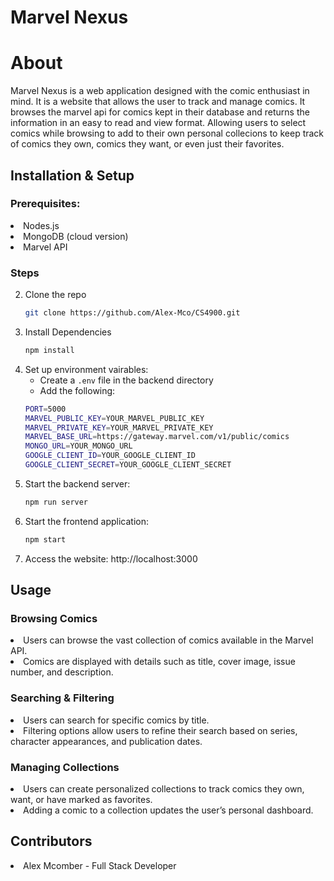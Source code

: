 # Marvel Nexus

# About

Marvel Nexus is a web application designed with the comic enthusiast in mind. It is a website that allows the user to track and manage comics. It browses the marvel api for comics kept in their database and returns the information in an easy to read and view format. Allowing users to select comics while browsing to add to their own personal collecions to keep track of comics they own, comics they want, or even just their favorites. 

## Installation & Setup

### Prerequisites:
<li>Nodes.js</li>
<li>MongoDB (cloud version)</li>
<li>Marvel API</li>

### Steps
2. Clone the repo
   ```sh
   git clone https://github.com/Alex-Mco/CS4900.git
   ```
2. Install Dependencies
    ```sh
    npm install
    ```
3. Set up environment vairables:
    - Create a `.env` file in the backend directory
    - Add the following:
    ```sh
    PORT=5000
    MARVEL_PUBLIC_KEY=YOUR_MARVEL_PUBLIC_KEY
    MARVEL_PRIVATE_KEY=YOUR_MARVEL_PRIVATE_KEY
    MARVEL_BASE_URL=https://gateway.marvel.com/v1/public/comics
    MONGO_URL=YOUR_MONGO_URL
    GOOGLE_CLIENT_ID=YOUR_GOOGLE_CLIENT_ID
    GOOGLE_CLIENT_SECRET=YOUR_GOOGLE_CLIENT_SECRET
    ```
5. Start the backend server:
   ```sh
   npm run server
    ```
7. Start the frontend application:
   ```sh
   npm start
    ```
9. Access the website: http://localhost:3000
    

## Usage
### Browsing Comics

<li>Users can browse the vast collection of comics available in the Marvel API.</li>
<li>Comics are displayed with details such as title, cover image, issue number, and description.</li>

### Searching & Filtering

<li>Users can search for specific comics by title.</li>
<li>Filtering options allow users to refine their search based on series, character appearances, and publication dates.</li>

### Managing Collections

<li>Users can create personalized collections to track comics they own, want, or have marked as favorites.</li>
<li>Adding a comic to a collection updates the user’s personal dashboard.</li>

## Contributors
<li>Alex Mcomber - Full Stack Developer</li>
